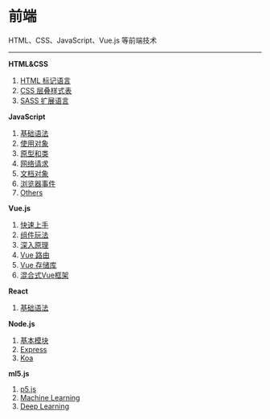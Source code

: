 # 前端

HTML、CSS、JavaScript、Vue.js 等前端技术

----



  
**HTML&CSS**

1. [HTML 标记语言](./html&css/html.md)
2. [CSS 层叠样式表](./html&css/css.md)
3. [SASS 扩展语言](./html&css/sass.md)



**JavaScript**

1. [基础语法](./javascript/fundamentals.md)
2. [使用对象](./javascript/object.md)
3. [原型和类](./javascript/class.md)
4. [网络请求](./javascript/request.md)
5. [文档对象](./javascript/dom.md)
6. [浏览器事件](./javascript/events.md)
7. [Others](./javascript/others.md)



**Vue.js**

1. [快速上手](./vue/start.md)
2. [组件玩法](./vue/components.md)
3. [深入原理](./vue/extra.md)
4. [Vue 路由](./vue/router.md)
5. [Vue 存储库](./vue/pinia.md)
6. [混合式Vue框架](./vue/nuxt.md)


**React**

1. [基础语法](./react/learn.md)



**Node.js**

1. [基本模块](./node/modules.md)
2. [Express](./node/express.md)
3. [Koa](./node/koa.md)


**ml5.js**

1. [p5.js](./ml5/p5.md)
2. [Machine Learning](./ml5/machine.md)
3. [Deep Learning](./ml5/deep.md)